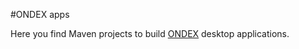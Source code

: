 #ONDEX apps
 
Here you find Maven projects to build [ONDEX](https://github.com/Rothamsted/ondex-full) desktop applications.
